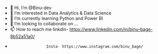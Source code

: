 - 👋 Hi, I’m @Binu-dev
- 👀 I’m interested in Data Analytics & Data Science
- 🌱 I’m currently learning Python and Power BI
- 💞️ I’m looking to collaborate on ...
- 📫 How to reach me linkdin- https://www.linkedin.com/in/binu-bage-8b52a51a0/
-                     Insta- https://www.instagram.com/binu_bage/

<!---
Binu-dev/Binu-dev is a ✨ special ✨ repository because its `README.md` (this file) appears on your GitHub profile.
You can click the Preview link to take a look at your changes.
--->
